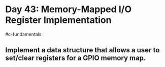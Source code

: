 # Day 43: Memory-Mapped I/O Register Implementation
#c-fundamentals 
## Implement a data structure that allows a user to set/clear registers for a GPIO memory map.